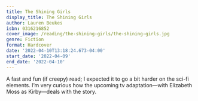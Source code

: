 ```yaml
---
title: The Shining Girls
display_title: The Shining Girls
author: Lauren Beukes
isbn: 0316216852
cover_image: /reading/the-shining-girls/the-shining-girls.jpg
genre: Fiction
format: Hardcover
date: '2022-04-10T13:18:24.673-04:00'
start_date: '2022-04-09'
end_date: '2022-04-10'
---
```


A fast and fun (if creepy) read; I expected it to go a bit harder on the sci-fi elements. I’m very curious how the upcoming tv adaptation—with Elizabeth Moss as Kirby—deals with the story. 